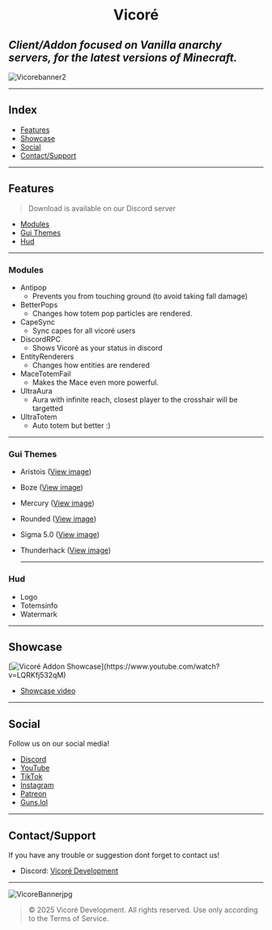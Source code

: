   <h1 align="center"> Vicoré </h1> 

*Client/Addon focused on Vanilla anarchy servers, for the latest versions of Minecraft.*
---
![Vicorebanner2](https://github.com/user-attachments/assets/f2388dd2-ef5d-45f4-af3b-e95ad90f35bd)

---

## Index

- [Features](#features)
- [Showcase](#showcase)
- [Social](#social)
- [Contact/Support](#contactsupport)

---


## Features
> Download is available on our Discord server
- [Modules](#modules)
- [Gui Themes](#gui-themes)
- [Hud](#hud)

---

### Modules
   - Antipop
     - Prevents you from touching ground (to avoid taking fall damage)
   - BetterPops
     - Changes how totem pop particles are rendered.
   - CapeSync
     - Sync capes for all vicoré users
   - DiscordRPC
     - Shows Vicoré as your status in discord
   - EntityRenderers
     - Changes how entities are rendered  
   - MaceTotemFail
     - Makes the Mace even more powerful.
   - UltraAura
     - Aura with infinite reach, closest player to the crosshair will be targetted
   - UltraTotem
     - Auto totem but better :)
  
  ---
### Gui Themes

  - Aristois ([View image](/images/aristois.png))
  - Boze ([View image](/images/boze.png))
  - Mercury ([View image](/images/mercury.png))
  - Rounded ([View image](/images/rounded.png))
  - Sigma 5.0 ([View image](/images/sigma5.0.png))
  - Thunderhack ([View image](/images/thunderhack.png))
    
    ---
### Hud
  - Logo
  - Totemsinfo
  - Watermark

  ---
## Showcase
[![Vicoré Addon Showcase](https://cdn.discordapp.com/attachments/642769390869151774/1424520895698964621/VicoreShowcaseTumbnail.png?ex=68e43ff7&is=68e2ee77&hm=46e821ba89951762ca26fb45fa1c39f7427f7806afa14812e641ae3b2e0e9316&](https://i.ytimg.com/vi/LQRKfj532qM/hqdefault.jpg?sqp=-oaymwEnCNACELwBSFryq4qpAxkIARUAAIhCGAHYAQHiAQoIGBACGAY4AUAB&rs=AOn4CLCi-qTmUNrVB8UnMejTRrTpl6BmVA))](https://www.youtube.com/watch?v=LQRKfj532qM)

- [Showcase video](https://www.youtube.com/watch?v=LQRKfj532qM)

---
## Social

Follow us on our social media!

- [Discord](https://discord.gg/9Qf5KYSUuj)
- [YouTube](https://www.youtube.com/@VicoreDevelopment)
- [TikTok](https://www.tiktok.com/@vicore_develpoment)
- [Instagram](https://www.instagram.com/vicore_development)
- [Patreon](https://patreon.com/vicore)
- [Guns.lol](https://guns.lol/vicore)

---

## Contact/Support

If you have any trouble or suggestion dont forget to contact us!

- Discord: [Vicoré Development](https://discord.gg/9Qf5KYSUuj)
---

![VicoreBannerjpg](https://github.com/user-attachments/assets/3a93deef-d8c1-458b-b55f-6c3721b1cc31)
> © 2025 Vicoré Development. All rights reserved.
Use only according to the Terms of Service.

